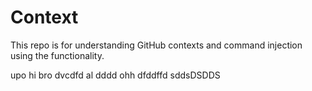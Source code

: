# Context

This repo is for understanding GitHub contexts and command injection using the functionality.

upo
hi bro
dvcdfd
al
dddd
ohh
dfddffd
sddsDSDDS
